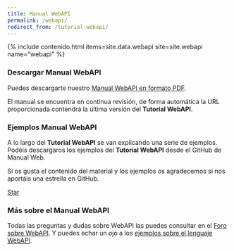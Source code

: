 ```yaml
---
title: Manual WebAPI
permalink: /webapi/
redirect_from: /tutorial-webapi/
---
```


{% include contenido.html items=site.data.webapi site=site.webapi name="webapi" %}


### Descargar Manual WebAPI

Puedes descargarte nuestro [Manual WebAPI en formato PDF][PDFWebAPI].

El manual se encuentra en continua revisión, de forma automática la URL proporcionada contendrá la última versión del **Tutorial WebAPI**.

### Ejemplos Manual WebAPI

A lo largo del **Tutorial WebAPI** se van explicando una serie de ejemplos. Podéis descargaros los ejemplos del **Tutorial WebAPI** desde el GitHub de Manual Web.

Si os gusta el contenido del material y los ejemplos os agradecemos si nos aportáis una estrella en GitHub.

<a class="github-button" href="https://github.com/manualweb/manualweb" data-icon="octicon-star" data-style="mega" aria-label="Star manualweb/manualweb on GitHub">Star</a>

### Más sobre el Manual WebAPI

Todas las preguntas y dudas sobre WebAPI las puedes consultar en el [Foro sobre WebAPI][ForoWebAPI]. Y puedes echar un ojo a los [ejemplos sobre el lenguaje WebAPI][EjemplosWebAPI].

<script id="github-bjs" src="https://buttons.github.io/buttons.js" async="" defer="defer"></script>

[PDFWebAPI]: https://www.manualweb.net/WebAPI
[ForoWebAPI]: https://dudasprogramacion.com/javascript
[EjemplosWebAPI]: http://lineadecodigo.com/categoria/javascript/